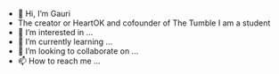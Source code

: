 - 👋 Hi, I’m Gauri
- The creator or HeartOK and cofounder of The Tumble
I am a student 
- 👀 I’m interested in ...
- 🌱 I’m currently learning ...
- 💞️ I’m looking to collaborate on ...
- 📫 How to reach me ...

<!---
Gauri-Vish/Gauri-Vish is a ✨ special ✨ repository because its `README.md` (this file) appears on your GitHub profile.
You can click the Preview link to take a look at your changes.
--->
